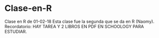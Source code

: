 # Clase-en-R
Clase en R de 01-02-18
Esta clase fue la segunda que se da en R (Naomy).
Recordatorio: HAY TAREA Y 2 LIBROS EN PDF EN SCHOOLOGY PARA ESTUDIAR.

